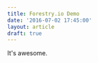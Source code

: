 ```yaml
---
title: Forestry.io Demo
date: '2016-07-02 17:45:00'
layout: article
draft: true
---
```

It's awesome.